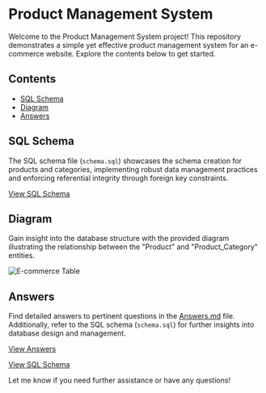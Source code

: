 # Product Management System

Welcome to the Product Management System project! This repository demonstrates a simple yet effective product management system for an e-commerce website. Explore the contents below to get started.

## Contents

- [SQL Schema](#sql-schema)
- [Diagram](#diagram)
- [Answers](#answers)

## SQL Schema

The SQL schema file (`schema.sql`) showcases the schema creation for products and categories, implementing robust data management practices and enforcing referential integrity through foreign key constraints.

[View SQL Schema](schema.sql)

## Diagram

Gain insight into the database structure with the provided diagram illustrating the relationship between the "Product" and "Product_Category" entities.

![E-commerce Table](https://raw.githubusercontent.com/iAmritMalviya/DB-Assignment/main/product-management-ecommerce-table-.webp)

## Answers

Find detailed answers to pertinent questions in the [Answers.md](Answers.md) file. Additionally, refer to the SQL schema (`schema.sql`) for further insights into database design and management.

[View Answers](Answers.md)

[View SQL Schema](schema.sql)

Let me know if you need further assistance or have any questions!
